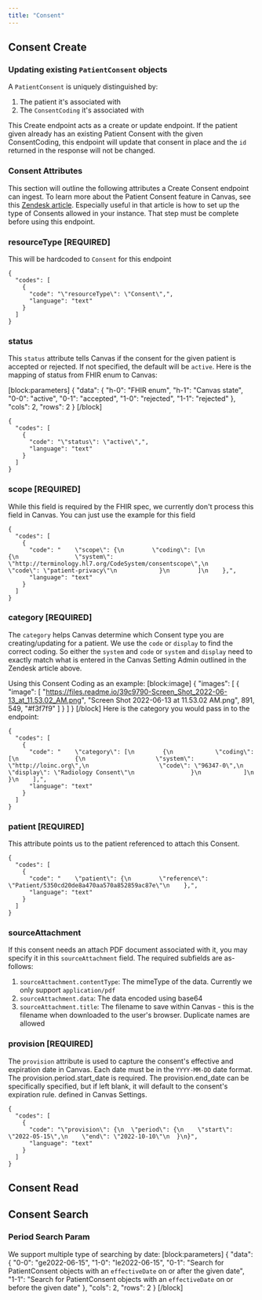 ```yaml
---
title: "Consent"
---
```

## Consent Create

### Updating existing `PatientConsent` objects
A `PatientConsent` is uniquely distinguished by:
1. The patient it's associated with
2. The `ConsentCoding` it's associated with

This Create endpoint acts as a create or update endpoint. If the patient given already has an existing Patient Consent with the given ConsentCoding, this endpoint will update that consent in place and the `id` returned in the response will not be changed. 

### Consent Attributes

This section will outline the following attributes a Create Consent endpoint can ingest. To learn more about the Patient Consent feature in Canvas, see this [Zendesk article](https://canvas-medical.zendesk.com/hc/en-us/articles/5524511564947-Patient-Consents). Especially useful in that article is how to set up the type of Consents allowed in your instance. That step must be complete before using this endpoint. 

### resourceType [REQUIRED]

This will be hardcoded to `Consent` for this endpoint 
```
{
  "codes": [
    {
      "code": "\"resourceType\": \"Consent\",",
      "language": "text"
    }
  ]
}
```
### status 

This `status` attribute tells Canvas if the consent for the given patient is accepted or rejected. If not specified, the default will be `active`. Here is the mapping of status from FHIR enum to Canvas:

[block:parameters]
{
  "data": {
    "h-0": "FHIR enum",
    "h-1": "Canvas state",
    "0-0": "active",
    "0-1": "accepted",
    "1-0": "rejected",
    "1-1": "rejected"
  },
  "cols": 2,
  "rows": 2
}
[/block]

```
{
  "codes": [
    {
      "code": "\"status\": \"active\",",
      "language": "text"
    }
  ]
}
```
### scope [REQUIRED]

While this field is required by the FHIR spec, we currently don't process this field in Canvas.  You can just use the example for this field
```
{
  "codes": [
    {
      "code": "    \"scope\": {\n        \"coding\": [\n            {\n                \"system\": \"http://terminology.hl7.org/CodeSystem/consentscope\",\n                \"code\": \"patient-privacy\"\n            }\n        ]\n    },",
      "language": "text"
    }
  ]
}
```
### category [REQUIRED]

The `category` helps Canvas determine which Consent type you are creating/updating for a patient. We use the `code` or `display` to find the correct coding. So either the `system` and `code` or `system` and `display` need to exactly match what is entered in the Canvas Setting Admin outlined in the Zendesk article above. 

Using this Consent Coding as an example:
[block:image]
{
  "images": [
    {
      "image": [
        "https://files.readme.io/39c9790-Screen_Shot_2022-06-13_at_11.53.02_AM.png",
        "Screen Shot 2022-06-13 at 11.53.02 AM.png",
        891,
        549,
        "#f3f7f9"
      ]
    }
  ]
}
[/block]
Here is the category you would pass in to the endpoint:
```
{
  "codes": [
    {
      "code": "    \"category\": [\n        {\n            \"coding\": [\n                {\n                    \"system\": \"http://loinc.org\",\n                    \"code\": \"96347-0\",\n                    \"display\": \"Radiology Consent\"\n                }\n            ]\n        }\n    ],",
      "language": "text"
    }
  ]
}
```
### patient [REQUIRED]

This attribute points us to the patient referenced to attach this Consent.
```
{
  "codes": [
    {
      "code": "    \"patient\": {\n        \"reference\": \"Patient/5350cd20de8a470aa570a852859ac87e\"\n    },",
      "language": "text"
    }
  ]
}
```
### sourceAttachment

If this consent needs an attach PDF document associated with it, you may specify it in this `sourceAttachment` field. The required subfields are as-follows:
1. `sourceAttachment.contentType`: The mimeType of the data. Currently we only support `application/pdf`
2. `sourceAttachment.data`: The data encoded using base64
3. `sourceAttachment.title`: The filename to save within Canvas - this is the filename when downloaded to the user's browser. Duplicate names are allowed

### provision [REQUIRED]

The `provision` attribute is used to capture the consent's effective and expiration date in Canvas. Each date must be in the `YYYY-MM-DD` date format. The provision.period.start_date is required. The provision.end_date can be specifically specified, but if left blank, it will default to the consent's expiration rule. defined in Canvas Settings. 
```
{
  "codes": [
    {
      "code": "\"provision\": {\n  \"period\": {\n    \"start\": \"2022-05-15\",\n    \"end\": \"2022-10-10\"\n  }\n}",
      "language": "text"
    }
  ]
}
```

## Consent Read


## Consent Search

### Period Search Param

We support multiple type of searching by date:
[block:parameters]
{
  "data": {
    "0-0": "ge2022-06-15",
    "1-0": "le2022-06-15",
    "0-1": "Search for PatientConsent objects with an `effectiveDate` on or after the given date",
    "1-1": "Search for PatientConsent objects with an `effectiveDate` on or before the given date"
  },
  "cols": 2,
  "rows": 2
}
[/block]